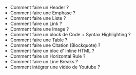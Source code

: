 - Comment faire un Header ?
- Comment faire une Emphase ?
- Comment faire une Liste ?
- Comment faire un Link ?
- Comment faire une Image ?
- Comment faire un block de Code + Syntax Highlighting ?
- Comment faire une Table ?
- Comment faire une Citation (Blockquote) ?
- Comment faire un bloc d' Inline HTML ?
- Comment faire un Horizontal Rule ?
- Comment faire un Line Breaks ?
- Comment intégrer une vidéo de Youtube ?
